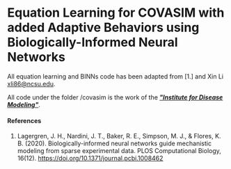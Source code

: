 # Equation Learning for COVASIM with added Adaptive Behaviors using Biologically-Informed Neural Networks

All equation learning and BINNs code has been adapted from [1.] and Xin Li xli86@ncsu.edu.

All code under the folder /covasim is the work of the ***["Institute for Disease Modeling"](https://github.com/InstituteforDiseaseModeling/covasim)***.



#### References

1. Lagergren, J. H., Nardini, J. T., Baker, R. E., Simpson, M. J., & Flores, K. B. (2020). Biologically-informed neural networks guide mechanistic modeling from sparse experimental data. PLOS Computational Biology, 16(12). https://doi.org/10.1371/journal.pcbi.1008462 
